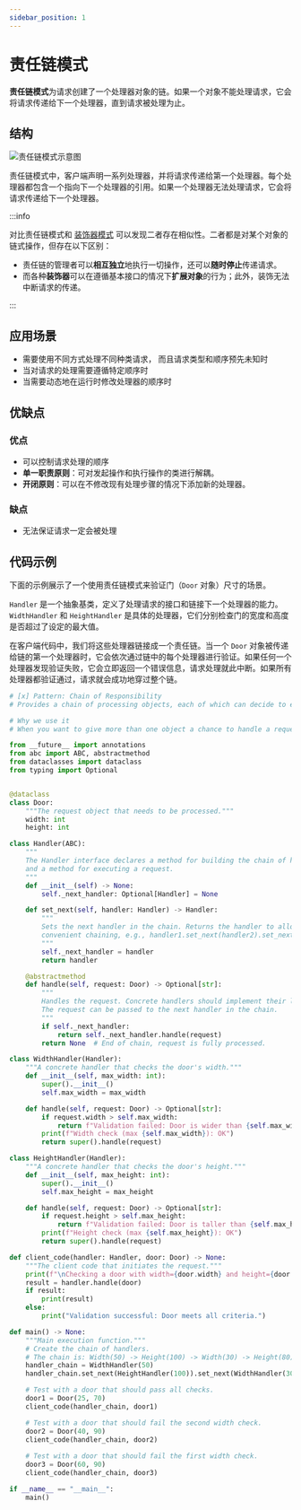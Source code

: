 ```yaml
---
sidebar_position: 1
---
```


# 责任链模式
**责任链模式**为请求创建了一个处理器对象的链。如果一个对象不能处理请求，它会将请求传递给下一个处理器，直到请求被处理为止。

## 结构

![责任链模式示意图](https://refactoringguru.cn/images/patterns/diagrams/chain-of-responsibility/structure.png)

责任链模式中，客户端声明一系列处理器，并将请求传递给第一个处理器。每个处理器都包含一个指向下一个处理器的引用。如果一个处理器无法处理请求，它会将请求传递给下一个处理器。

:::info

对比责任链模式和 [装饰器模式](./../structural/decorator.md) 可以发现二者存在相似性。二者都是对某个对象的链式操作，但存在以下区别：

- 责任链的管理者可以**相互独立**地执行一切操作，还可以**随时停止**传递请求。
- 而各种**装饰器**可以在遵循基本接口的情况下**扩展对象**的行为；此外，装饰无法中断请求的传递。

:::

## 应用场景

- 需要使用不同方式处理不同种类请求， 而且请求类型和顺序预先未知时
- 当对请求的处理需要遵循特定顺序时
- 当需要动态地在运行时修改处理器的顺序时

## 优缺点
### 优点
- 可以控制请求处理的顺序
- **单一职责原则**：可对发起操作和执行操作的类进行解耦。
- **开闭原则**：可以在不修改现有处理步骤的情况下添加新的处理器。

### 缺点
- 无法保证请求一定会被处理

## 代码示例

下面的示例展示了一个使用责任链模式来验证门（`Door` 对象）尺寸的场景。

`Handler` 是一个抽象基类，定义了处理请求的接口和链接下一个处理器的能力。`WidthHandler` 和 `HeightHandler` 是具体的处理器，它们分别检查门的宽度和高度是否超过了设定的最大值。

在客户端代码中，我们将这些处理器链接成一个责任链。当一个 `Door` 对象被传递给链的第一个处理器时，它会依次通过链中的每个处理器进行验证。如果任何一个处理器发现验证失败，它会立即返回一个错误信息，请求处理就此中断。如果所有处理器都验证通过，请求就会成功地穿过整个链。

```python livecodes console=full
# [x] Pattern: Chain of Responsibility
# Provides a chain of processing objects, each of which can decide to either process the request or pass it on to the next handler in the chain

# Why we use it
# When you want to give more than one object a chance to handle a request

from __future__ import annotations
from abc import ABC, abstractmethod
from dataclasses import dataclass
from typing import Optional


@dataclass
class Door:
    """The request object that needs to be processed."""
    width: int
    height: int

class Handler(ABC):
    """
    The Handler interface declares a method for building the chain of handlers
    and a method for executing a request.
    """
    def __init__(self) -> None:
        self._next_handler: Optional[Handler] = None

    def set_next(self, handler: Handler) -> Handler:
        """
        Sets the next handler in the chain. Returns the handler to allow for
        convenient chaining, e.g., handler1.set_next(handler2).set_next(handler3).
        """
        self._next_handler = handler
        return handler

    @abstractmethod
    def handle(self, request: Door) -> Optional[str]:
        """
        Handles the request. Concrete handlers should implement their logic here.
        The request can be passed to the next handler in the chain.
        """
        if self._next_handler:
            return self._next_handler.handle(request)
        return None  # End of chain, request is fully processed.

class WidthHandler(Handler):
    """A concrete handler that checks the door's width."""
    def __init__(self, max_width: int):
        super().__init__()
        self.max_width = max_width

    def handle(self, request: Door) -> Optional[str]:
        if request.width > self.max_width:
            return f"Validation failed: Door is wider than {self.max_width}."
        print(f"Width check (max {self.max_width}): OK")
        return super().handle(request)

class HeightHandler(Handler):
    """A concrete handler that checks the door's height."""
    def __init__(self, max_height: int):
        super().__init__()
        self.max_height = max_height

    def handle(self, request: Door) -> Optional[str]:
        if request.height > self.max_height:
            return f"Validation failed: Door is taller than {self.max_height}."
        print(f"Height check (max {self.max_height}): OK")
        return super().handle(request)

def client_code(handler: Handler, door: Door) -> None:
    """The client code that initiates the request."""
    print(f"\nChecking a door with width={door.width} and height={door.height}...")
    result = handler.handle(door)
    if result:
        print(result)
    else:
        print("Validation successful: Door meets all criteria.")

def main() -> None:
    """Main execution function."""
    # Create the chain of handlers.
    # The chain is: Width(50) -> Height(100) -> Width(30) -> Height(80)
    handler_chain = WidthHandler(50)
    handler_chain.set_next(HeightHandler(100)).set_next(WidthHandler(30)).set_next(HeightHandler(80))

    # Test with a door that should pass all checks.
    door1 = Door(25, 70)
    client_code(handler_chain, door1)

    # Test with a door that should fail the second width check.
    door2 = Door(40, 90)
    client_code(handler_chain, door2)
    
    # Test with a door that should fail the first width check.
    door3 = Door(60, 90)
    client_code(handler_chain, door3)

if __name__ == "__main__":
    main()
```